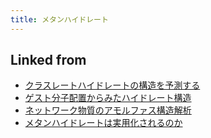 ```yaml
---
title: メタンハイドレート
---
```

## Linked from

* [クラスレートハイドレートの構造を予測する](/クラスレートハイドレートの構造を予測する)
* [ゲスト分子配置からみたハイドレート構造](/ゲスト分子配置からみたハイドレート構造)
* [ネットワーク物質のアモルファス構造解析](/ネットワーク物質のアモルファス構造解析)
* [メタンハイドレートは実用化されるのか](/メタンハイドレートは実用化されるのか)
